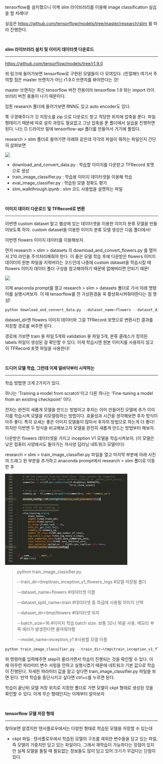 tensorflow를 설치했으니 이제 slim 라이브러리를 이용해 image classification 실습을 할 차례다!                     

실습은 https://github.com/tensorflow/models/tree/master/research/slim 를 따라 진행한다.         

​                      

**slim 라이브러리 설치 및 이미지 데이터셋 다운로드**

------------------

https://github.com/tensorflow/models/tree/r1.9.0                

위 링크에 들어가보면 tensorflow로 구현된 모델들이 다 모여있다. (친절해!) 여기서 주의할 점은 master 브랜치가 아닌 r1.9.0 브랜치를 봐야한다는 것!              

master 브랜치는 최신 tensorflow 버전 전용이라 tensorflow 1.9 와는 import 라이브러리 버전 충돌이 나기 때문이다.              

암튼 research 폴더에 들어가보면 RNN도 있고 auto encoder도 있다.              

쭉 구경해주다가 깃 저장소를 zip 으로 다운로드 받고 적당한 위치에 압축을 푼다. 파일 형태이기 때문에 따로 설치 과정도 필요없고 그냥 압축을 푼 폴더에서 실습을 진행하면 된다. 나는 D 드라이브 밑에 tensorflow-api 폴더를 만들어서 거기에 풀었다.                          

research > slim 폴더로 들어가면 아래와 같은데 각각의 파일이 뭐하는 파일인지 간단히 살펴보면

<div align="center" style="display:flex;">
	<img src="./images/slim.JPG" width="80%"/>
</div>


* download_and_convert_data.py : 학습할 이미지를 다운받고 TFRecord 포맷으로 생성 
* train_image_classifier.py : 학습용 이미지 데이터셋을 이용해 학습
* eval_image_classifier.py : 학습된 모델 정확도 평가
* slim_walkthrough.ipynb : slim 코드 사용법을 설명하는 파일

​                    

**이미지 데이터 다운로드 및 TFRecord로 변환**

--------------------------------

이번엔 custom dataset 말고 웹상에 있는 데이터셋을 이용한 이미지 분류 모델을 만들어보도록 하자. custom dataset을 이용한 이미지 분류 모델 생성은 다음 폴더에서!          

이번엔 flowers 이미지 데이터를 이용해보자.           

먼저 research > slim > datasets 의 download_and_convert_flowers.py 를 열어서 210 라인을 주석처리해줘야 한다. 이 줄은 모델 학습 후에 다운받은 flowers 이미지 데이터의 원본 파일을 지워버리는 코드인데 나중에 custom dataset을 학습시킬 때 flowers 이미지 데이터 폴더 구성을 참고해야하기 때문에 없애버리면 안되기 때문!          

<div align="center" style="display:flex;">
	<img src="./images/remove_flowers.JPG" width="80%"/>
</div>


이제 anaconda prompt를 열고 research > slim > datasets 폴더로 가서 아래 명령어를 실행시켜보자. 이 때 tensorflow를 깐 가상환경을 꼭 활성화시켜줘야한다는 점 명심!                

```python
python download_and_convert_data.py --dataset_name=flowers --dataset_dir=/tmp/flowers
```

dataset_dir엔 flowers 이미지 데이터와 그걸 TFRecord 포맷으로 변환시킨 결과를 저장할 경로를 써주면 된다.      

경로에 가보면 train 용 파일 5개와 validation 용 파일 5개, 분류 클래스가 정의된 labels 파일이 생성된 걸 확인할 수 있다. 이제 학습시엔 원본 이미지를 사용하지 않고 이 TFRecord 포맷 파일을 사용한다!

​                  

**드디어 모델 학습, 그런데 이제 밑바닥부터 시작하는**

-----------------------

학습 방법엔 크게 2가지가 있다. 

하나는 'Training a model from scratch'이고 다른 하나는 'Fine-tuning a model from an existing checkpoint' 이다.                    

전자는 완전히 새롭게 모델을 만드는 방법이고 후자는 이미 만들어진 모델에 추가 이미지를 학습시켜 모델을 리모델링하는 방법이다. 효율성과 시간을 생각해보면 후자 방식이 아주 좋다. 특히 요새는 좋은 이미지 모델들이 많아서 후자의 방법으로 하는게 더 좋다! 하지만 이번엔 두 방식을 비교해보고자 모델을 완전히 새롭게 만드는 방법부터 해보자.             

다운받은 flowers 데이터셋을 가지고 inception V1 모델을 학습시켜보자. (이 모델은 낮은 컴퓨터 사양에서도 돌아가는 저사양 딥러닝 네트워크 모델이다)                    

research > slim > train_image_classifier.py 파일을 열고 마지막 부분에 아래 사진의 드래그 된 부분을 추가하고 anaconda prompt에서 research > slim 폴더로 이동한 후 

<div align="center" style="display:flex;">
	<img src="./images/add.JPG" width="80%"/>
</div>

>python train_image_classifier.py
>
>--train_dir=\tmp\train_inception_v1_flowers_logs   #모델 저장될 폴더
>
>--dataset_name=flowers   #데이터셋 이름
>
>--dataset_split_name=train   #데이터셋 중 하급에 사용될 이미지 선택
>
>--dataset_dir=\tmp\flowers   #데이터셋 위치
>
>--batch_size=16   #이미지 학습 batch size. 보통 32나 16을 사용. 메모리 부족 에러가 발생한다면 줄여줘야함
>
>--model_name=inception_v1   #사용할 모델 이름

```python
python train_image_classifier.py --train_dir=\tmp\train_inception_v1_flowers_log --dataset_name=flowers --dataset_split_name=train --dataset_dir=\tmp\flowers --batch_size=16 --model_name=inception_v1
```

위 명령어를 입력해주면 step이 올라가면서 학습이 진행되는 것을 확인할 수 있다. 이 때 아무런 파라미터 변수 서렁을 안하고 실행시켰기 때문에 네트워크 기본 값으로 학습이 진행된다. 자세한 파라미터 값을 알고 싶다면 train_image_classifier.py 파일을 보면 된다. 만약 학습을 중단시키고 싶다면 ctrl+c를 누르면 된다.       

학습이 끝난뒤 모델 저장 위치로 지정한 폴더로 가면 모델이 ckpt 형태로 생성된 것을 확인할 수 있다. 이게 무슨 형태인지는 이제부터 알아보자           

​                   

**tensorflow 모델 저장 형태**

***

찾아보면 알겠지만 텐서플로우에서는 다양한 형태로 학습된 모델을 저장할 수 있는데

+ ckpt 파일 : 텐서플로우에서 학습된 모델의 구조를 제외한 변수들을 담고 있는 파일, 즉 모델의 가중치만 담고 있는 파일이다. 그래서 재학습이 가능하다는 장점이 있지만 실제 모델을 돌릴 때 필요없는 정보들도 많이 담고 있어 크기가 무겁다는 단점이 있다. 


